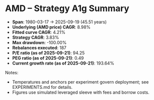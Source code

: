 # AMD – Strategy A1g Summary

- **Span**: 1980-03-17 → 2025-09-19 (45.51 years)
- **Underlying (AMD price) CAGR**: 8.98%
- **Fitted curve CAGR**: 4.21%
- **Strategy CAGR**: 3.83%
- **Max drawdown**: -100.00%
- **Rebalances executed**: 187
- **P/E ratio (as of 2025-09-21)**: 94.25
- **PEG ratio (as of 2025-09-21)**: 0.49
- **Current growth rate (as of 2025-09-21)**: 193.64%

Notes:

- Temperatures and anchors per experiment govern deployment; see EXPERIMENTS.md for details.
- Figures use simulated leveraged sleeve with fees and borrow costs.
